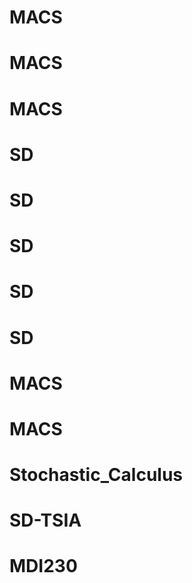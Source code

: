 # MACS
# MACS
# MACS
# SD
# SD
# SD
# SD
# SD
# MACS
# MACS
# Stochastic_Calculus
# SD-TSIA
# MDI230
